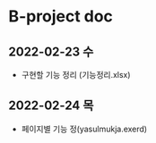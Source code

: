 # B-project doc

## 2022-02-23 수
- 구현할 기능 정리 (기능정리.xlsx)

## 2022-02-24 목
- 페이지별 기능 정(yasulmukja.exerd)
